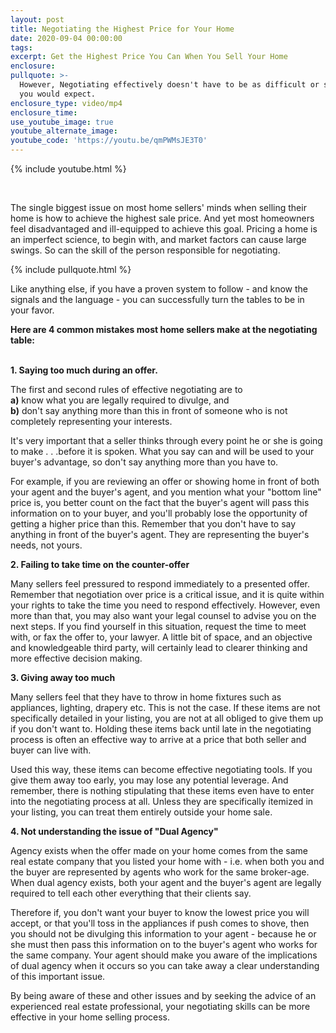 ```yaml
---
layout: post
title: Negotiating the Highest Price for Your Home
date: 2020-09-04 00:00:00
tags:
excerpt: Get the Highest Price You Can When You Sell Your Home
enclosure:
pullquote: >-
  However, Negotiating effectively doesn't have to be as difficult or scary as
  you would expect.
enclosure_type: video/mp4
enclosure_time:
use_youtube_image: true
youtube_alternate_image:
youtube_code: 'https://youtu.be/qmPWMsJE3T0'
---
```


{% include youtube.html %}

&nbsp;

The single biggest issue on most home sellers' minds when selling their home is how to achieve the highest sale price. And yet most homeowners feel disadvantaged and ill-equipped to achieve this goal. Pricing a home is an imperfect science, to begin with, and market factors can cause large swings. So can the skill of the person responsible for negotiating.

{% include pullquote.html %}

Like anything else, if you have a proven system to follow - and know the signals and the language - you can successfully turn the tables to be in your favor.

**Here are 4 common mistakes most home sellers make at the negotiating<br>table:**

<br>**1\. Saying too much during an offer.**

The first and second rules of effective negotiating are to<br>**a)** know what you are legally required to divulge, and<br>**b)** don't say anything more than this in front of someone who is not completely representing your interests.

It's very important that a seller thinks through every point he or she is going to make . . .before it is spoken. What you say can and will be used to your buyer's advantage, so don't say anything more than you have to.

For example, if you are reviewing an offer or showing home in front of both your agent and the buyer's agent, and you mention what your "bottom line" price is, you better count on the fact that the buyer's agent will pass this information on to your buyer, and you'll probably lose the opportunity of getting a higher price than this. Remember that you don't have to say anything in front of the buyer's agent. They are representing the buyer's needs, not yours.

**2\. Failing to take time on the counter-offer&nbsp;**

Many sellers feel pressured to respond immediately to a presented offer. Remember that negotiation over price is a critical issue, and it is quite within your rights to take the time you need to respond effectively. However, even more than that, you may also want your legal counsel to advise you on the next steps. If you find yourself in this situation, request the time to meet with, or fax the offer to, your lawyer. A little bit of space, and an objective and knowledgeable third party, will certainly lead to clearer thinking and more effective decision making.

**3\. Giving away too much&nbsp;**

Many sellers feel that they have to throw in home fixtures such as appliances, lighting, drapery etc. This is not the case. If these items are not specifically detailed in your listing, you are not at all obliged to give them up if you don't want to. Holding these items back until late in the negotiating process is often an effective way to arrive at a price that both seller and buyer can live with.

Used this way, these items can become effective negotiating tools. If you give them away too early, you may lose any potential leverage. And remember, there is nothing stipulating that these items even have to enter into the negotiating process at all. Unless they are specifically itemized in your listing, you can treat them entirely outside your home sale.

**4\. Not understanding the issue of "Dual Agency"&nbsp;**

Agency exists when the offer made on your home comes from the same real estate company that you listed your home with - i.e. when both you and the buyer are represented by agents who work for the same broker-age. When dual agency exists, both your agent and the buyer's agent are legally required to tell each other everything that their clients say.

Therefore if, you don't want your buyer to know the lowest price you will accept, or that you'll toss in the appliances if push comes to shove, then you should not be divulging this information to your agent - because he or she must then pass this information on to the buyer's agent who works for the same company. Your agent should make you aware of the implications of dual agency when it occurs so you can take away a clear understanding of this important issue.

By being aware of these and other issues and by seeking the advice of an experienced real estate professional, your negotiating skills can be more effective in your home selling process.